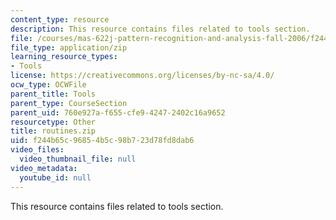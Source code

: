 ```yaml
---
content_type: resource
description: This resource contains files related to tools section.
file: /courses/mas-622j-pattern-recognition-and-analysis-fall-2006/f244b65c96854b5c98b723d78fd8dab6_routines.zip
file_type: application/zip
learning_resource_types:
- Tools
license: https://creativecommons.org/licenses/by-nc-sa/4.0/
ocw_type: OCWFile
parent_title: Tools
parent_type: CourseSection
parent_uid: 760e927a-f655-cfe9-4247-2402c16a9652
resourcetype: Other
title: routines.zip
uid: f244b65c-9685-4b5c-98b7-23d78fd8dab6
video_files:
  video_thumbnail_file: null
video_metadata:
  youtube_id: null
---
```

This resource contains files related to tools section.